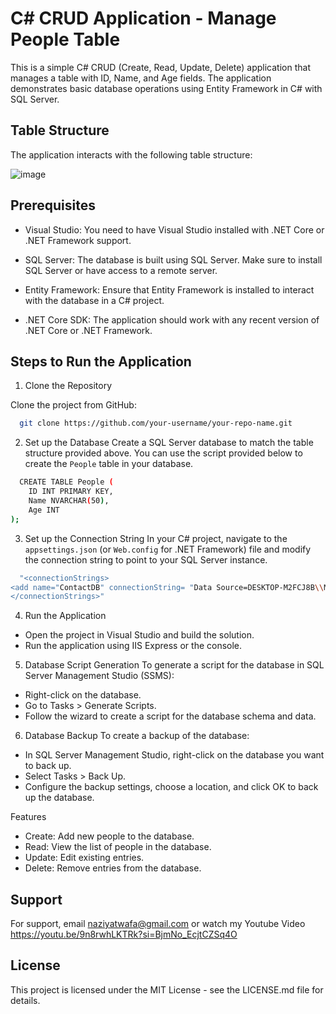
# C# CRUD Application - Manage People Table

This is a simple C# CRUD (Create, Read, Update, Delete) application that manages a table with ID, Name, and Age fields. The application demonstrates basic database operations using Entity Framework in C# with SQL Server. 

## Table Structure

The application interacts with the following table structure:

![image](https://github.com/user-attachments/assets/590e4420-d73d-41e9-8dd3-46152d04026e)


## Prerequisites

- Visual Studio: You need to have Visual Studio installed with     .NET Core or .NET Framework support.

- SQL Server: The database is built using SQL Server. Make sure to install SQL Server or have access to a remote server.

- Entity Framework: Ensure that Entity Framework is installed to interact with the database in a C# project.

- .NET Core SDK: The application should work with any recent version of .NET Core or .NET Framework.


## Steps to Run the Application

1. Clone the Repository

Clone the project from GitHub:
```bash
  git clone https://github.com/your-username/your-repo-name.git

```
2. Set up the Database
Create a SQL Server database to match the table structure provided above.
You can use the script provided below to create the `People` table in your database.

```bash
  CREATE TABLE People (
    ID INT PRIMARY KEY,
    Name NVARCHAR(50),
    Age INT
);

```
3. Set up the Connection String
In your C# project, navigate to the `appsettings.json` (or `Web.config` for .NET Framework) file and modify the connection string to point to your SQL Server instance.
```bash
  "<connectionStrings>
<add name="ContactDB" connectionString= "Data Source=DESKTOP-M2FCJ8B\\MSSQLSERVER01;Initial Catalog=crud;Integrated Security=True;TrustServerCertificate=True;" />
</connectionStrings>"
```
4. Run the Application
- Open the project in Visual Studio and build the solution.
- Run the application using IIS Express or the console.

5. Database Script Generation
To generate a script for the database in SQL Server Management Studio (SSMS):

- Right-click on the database.
- Go to Tasks > Generate Scripts.
- Follow the wizard to create a script for the database schema and data.

6. Database Backup
To create a backup of the database:

- In SQL Server Management Studio, right-click on the database you want to back up.
- Select Tasks > Back Up.
- Configure the backup settings, choose a location, and click OK to back up the database.


Features
- Create: Add new people to the database.
- Read: View the list of people in the database.
- Update: Edit existing entries.
- Delete: Remove entries from the database.


## Support

For support, email naziyatwafa@gmail.com or watch my Youtube Video https://youtu.be/9n8rwhLKTRk?si=BjmNo_EcjtCZSq4O


## License

This project is licensed under the MIT License - see the LICENSE.md file for details.

